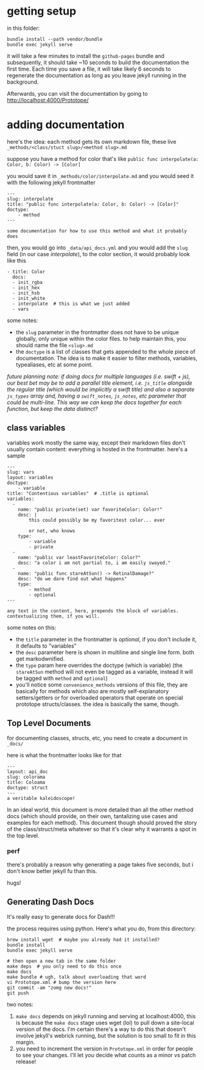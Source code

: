 # getting setup

in this folder:

    bundle install --path vendor/bundle
    bundle exec jekyll serve

it will take a few minutes to install the `github-pages` bundle and subsequently, it should take ~10 seconds to build the documentation the first time. Each time you save a file, it will take likely 6 seconds to regenerate the documentation as long as you leave jekyll running in the background.

Afterwards, you can visit the documentation by going to [http://localhost:4000/Prototope/](http://localhost:4000/Prototope/)

# adding documentation

here's the idea: each method gets its own markdown file, these live `_methods/<class/stuct slug>/<method slug>.md`

suppose you have a method for color that's like `public func interpolate(a: Color, b: Color) -> [Color]`

you would save it in `_methods/color/interpolate.md` and you would seed it with the following jekyll frontmatter

    ---
    slug: interpolate
    title: "public func interpolate(a: Color, b: Color) -> [Color]"
    doctype:
        - method
    ---

    some documentation for how to use this method and what it probably does

then, you would go into `_data/api_docs.yml` and you would add the `slug` field (in our case *interpolate*), to the color section, it would probably look like this

    - title: Color
      docs:
      - init_rgba
      - init_hex
      - init_hsb
      - init_white
      - interpolate  # this is what we just added
      - vars

some notes:

* the `slug` parameter in the frontmatter does not have to be unique globally, only unique within the color files. to help maintain this, you should name the file `<slug>.md`
* the `doctype` is a list of classes that gets appended to the whole piece of documentation. The idea is to make it easier to filter methods, variables, typealiases, etc at some point.

*future planning note: if doing docs for multiple languages (i.e. swift + js), our best bet may be to add a parallel title element, i.e. `js_title` alongside the regular title (which would be implicitly a swift title) and also a separate `js_types` array and, having a `swift_notes`, `js_notes`, etc parameter that could be multi-line. This way we can keep the docs together for each function, but keep the data distinct?*

## class variables

variables work mostly the same way, except their markdown files don't usually contain content: everything is hosted in the frontmatter. here's a sample

    ---
    slug: vars
    layout: variables
    doctype:
        - variable
    title: "Contentious variables"  # .title is optional
    variables:
      -
        name: "public private(set) var favoriteColor: Color!"
        desc: |
            this could possibly be my favoritest color... ever

            or not, who knows
        type:
            - variable
            - private
      -
        name: "public var leastFavoriteColor: Color?"
        desc: "a color i am not partial to, i am easily swayed."
      -
        name: "public func stareAtSun() -> RetinalDamage?"
        desc: "do we dare find out what happens"
        type:
            - method
            - optional
    ---

    any text in the content, here, prepends the block of variables. contextualizing them, if you will.

some notes on this:

* the `title` parameter in the frontmatter is *optional*, if you don't include it, it defaults to "variables"
* the `desc` parameter here is shown in multiline and single line form. both get markodwnified.
* the `type` param here overrides the doctype (which is variable) (the `stareAtSun` method will not even be tagged as a variable, instead it will be tagged with `method` and `optional`)
* you'll notice some `convenience_methods` versions of this file, they are basically for methods which also are mostly self-explanatory setters/getters or for overloaded operators that operate on special prototope structs/classes. the idea is basically the same, though.

## Top Level Documents

for documenting classes, structs, etc, you need to create a document in `_docs/`

here is what the frontmatter looks like for that

    ---
    layout: api_doc
    slug: colorama
    title: Coloama
    doctype: struct
    ---
    a veritable kaleidoscope!

In an ideal world, this document is more detailed than all the other method docs (which should provide, on their own, tantalizing use cases and examples for each method). This document though should proved the story of the class/struct/meta whatever so that it's clear why it warrants a spot in the top level.

### perf

there's probably a reason why generating a page takes five seconds, but i don't know better jekyll fu than this.

hugs!

## Generating Dash Docs

It's really easy to generate docs for Dash!!!

the process requires using python. Here's what you do, from this directory:

    brew install wget  # maybe you already had it installed?
    bundle install
    bundle exec jekyll serve

    # then open a new tab in the same folder
    make deps  # you only need to do this once
    make docs
    make bundle # ugh, talk about overloading that word
    vi Prototope.xml # bump the version here
    git commit -am "zomg new docs!"
    git push

two notes:

1. `make docs` depends on jekyll running and serving at localhost:4000, this is because the `make docs` stage uses wget (lol) to pull down a site-local version of the docs. I'm certain there's a way to do this that doesn't involve jekyll's webrick running, but the solution is too small to fit in this margin.
2. you need to increment the version in `Prototope.xml` in order for people to see your changes. I'll let *you* decide what counts as a minor vs patch release!
